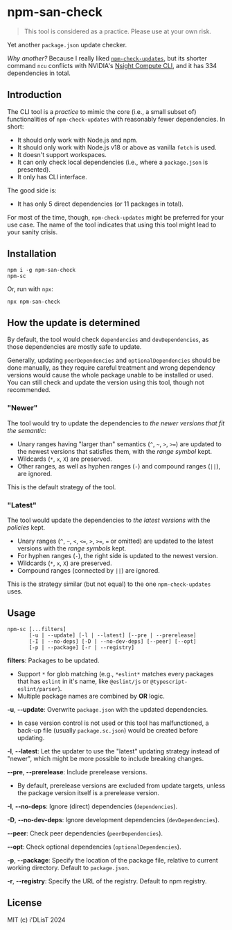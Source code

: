 # npm-san-check

> This tool is considered as a practice. Please use at your own risk.

Yet another `package.json` update checker.

*Why another?* Because I really liked [`npm-check-updates`](https://github.com/raineorshine/npm-check-updates), but its shorter command `ncu` conflicts with NVIDIA's [Nsight Compute CLI](https://developer.nvidia.com/nsight-compute), and it has 334 dependencies in total.

## Introduction

The CLI tool is a *practice* to mimic the core (i.e., a small subset of) functionalities of `npm-check-updates` with reasonably fewer dependencies. In short:

- It should only work with Node.js and npm.
- It should only work with Node.js v18 or above as vanilla `fetch` is used.
- It doesn't support workspaces.
- It can only check local dependencies (i.e., where a `package.json` is presented).
- It only has CLI interface.

The good side is:

- It has only 5 direct dependencies (or 11 packages in total).

For most of the time, though, `npm-check-updates` might be preferred for your use case. The name of the tool indicates that using this tool might lead to your sanity crisis.

## Installation

```
npm i -g npm-san-check
npm-sc
```

Or, run with `npx`:

```
npx npm-san-check
```

## How the update is determined

By default, the tool would check `dependencies` and `devDependencies`, as those dependencies are mostly safe to update.

Generally, updating `peerDependencies` and `optionalDependencies` should be done manually, as they require careful treatment and wrong dependency versions would cause the whole package unable to be installed or used. You can still check and update the version using this tool, though not recommended.

### "Newer"

The tool would try to update the dependencies to *the newer versions that fit the semantic*:

- Unary ranges having "larger than" semantics (`^`, `~`, `>`, `>=`) are updated to the newest versions that satisfies them, with the *range symbol* kept.
- Wildcards (`*`, `x`, `X`) are preserved.
- Other ranges, as well as hyphen ranges (`-`) and compound ranges (`||`), are ignored.

This is the default strategy of the tool.

### "Latest"

The tool would update the dependencies to *the latest versions* with the *policies* kept.

- Unary ranges (`^`, `~`, `<`, `<=`, `>`, `>=`, `=` or omitted) are updated to the latest versions with the *range symbols* kept.
- For hyphen ranges (`-`), the right side is updated to the newest version.
- Wildcards (`*`, `x`, `X`) are preserved.
- Compound ranges (connected by `||`) are ignored.

This is the strategy similar (but not equal) to the one `npm-check-updates` uses.

## Usage

```
npm-sc [...filters]
       [-u | --update] [-l | --latest] [--pre | --prerelease]
       [-I | --no-deps] [-D | --no-dev-deps] [--peer] [--opt]
       [-p | --package] [-r | --registry]
```

**filters**: Packages to be updated.

- Support `*` for glob matching (e.g., `*eslint*` matches every packages that has `eslint` in it's name, like `@eslint/js` or `@typescript-eslint/parser`).
- Multiple package names are combined by **OR** logic.

**-u**, **--update**: Overwrite `package.json` with the updated dependencies.

- In case version control is not used or this tool has malfunctioned, a back-up file (usually `package.sc.json`) would be created before updating.

**-l**, **--latest**: Let the updater to use the "latest" updating strategy instead of "newer", which might be more possible to include breaking changes.

**--pre**, **--prerelease**: Include prerelease versions.

- By default, prerelease versions are excluded from update targets, unless the package version itself is a prerelease version.

**-I**, **--no-deps**: Ignore (direct) dependencies (`dependencies`).

**-D**, **--no-dev-deps**: Ignore development dependencies (`devDependencies`).

**--peer**: Check peer dependencies (`peerDependencies`).

**--opt**: Check optional dependencies (`optionalDependencies`).

**-p**, **--package**: Specify the location of the package file, relative to current working directory. Default to `package.json`.

**-r**, **--registry**: Specify the URL of the registry. Default to npm registry.

## License

MIT (c) i'DLisT 2024
